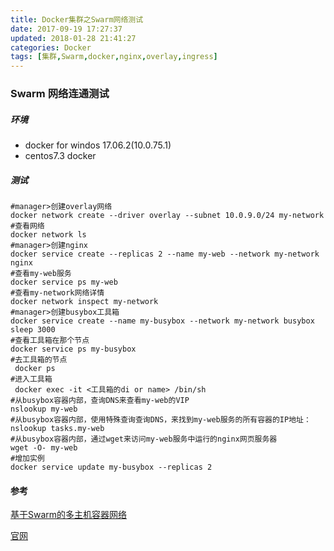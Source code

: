 ```yaml
---
title: Docker集群之Swarm网络测试
date: 2017-09-19 17:27:37
updated: 2018-01-28 21:41:27categories: Docker
tags: [集群,Swarm,docker,nginx,overlay,ingress]
---
```

### Swarm 网络连通测试

##### 环境

* docker for  windos 17.06.2(10.0.75.1)
* centos7.3 docker

##### 测试

```shell
#manager>创建overlay网络
docker network create --driver overlay --subnet 10.0.9.0/24 my-network
#查看网络
docker network ls
#manager>创建nginx
docker service create --replicas 2 --name my-web --network my-network nginx
#查看my-web服务
docker service ps my-web
#查看my-network网络详情
docker network inspect my-network
#manager>创建busybox工具箱
docker service create --name my-busybox --network my-network busybox sleep 3000
#查看工具箱在那个节点
docker service ps my-busybox
#去工具箱的节点
 docker ps
#进入工具箱
 docker exec -it <工具箱的di or name> /bin/sh
#从busybox容器内部，查询DNS来查看my-web的VIP
nslookup my-web
#从busybox容器内部，使用特殊查询查询DNS，来找到my-web服务的所有容器的IP地址：
nslookup tasks.my-web
#从busybox容器内部，通过wget来访问my-web服务中运行的nginx网页服务器
wget -O- my-web
#增加实例
docker service update my-busybox --replicas 2
```

#### 参考

[基于Swarm的多主机容器网络](https://andyyoung01.github.io/2016/11/26/%E5%9F%BA%E4%BA%8ESwarm%E7%9A%84%E5%A4%9A%E4%B8%BB%E6%9C%BA%E5%AE%B9%E5%99%A8%E7%BD%91%E7%BB%9C/)

[官网](https://docs.docker.com/engine/swarm/ingress/)